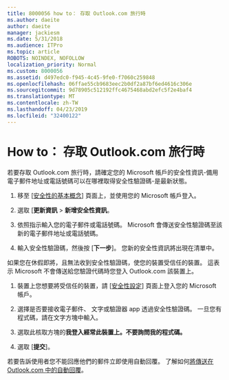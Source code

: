 ```yaml
---
title: 8000056 how to： 存取 Outlook.com 旅行時
ms.author: daeite
author: daeite
manager: jackiesm
ms.date: 5/31/2018
ms.audience: ITPro
ms.topic: article
ROBOTS: NOINDEX, NOFOLLOW
localization_priority: Normal
ms.custom: 8000056
ms.assetid: d497edc0-f945-4c45-9fe0-f7060c259848
ms.openlocfilehash: 06ffae55cb9683eec2b0df2a87bf6ed4616c306e
ms.sourcegitcommit: 9d78905c512192ffc4675468abd2efc5f2e4baf4
ms.translationtype: MT
ms.contentlocale: zh-TW
ms.lasthandoff: 04/23/2019
ms.locfileid: "32400122"
---
```

# <a name="how-to-access-outlookcom-while-traveling"></a>How to： 存取 Outlook.com 旅行時

若要存取 Outlook.com 旅行時，請確定您的 Microsoft 帳戶的安全性資訊-備用電子郵件地址或電話號碼可以在哪裡取得安全性驗證碼-是最新狀態。
  
1. 移至 [[安全性的基本概念](https://go.microsoft.com/fwlink/p/?linkid=842325)] 頁面上，並使用您的 Microsoft 帳戶登入。 
    
2. 選取 [**更新資訊** \> **新增安全性資訊**。 
    
3. 依照指示輸入您的電子郵件或電話號碼。 Microsoft 會傳送安全性驗證碼至該新的電子郵件地址或電話號碼。
    
4. 輸入安全性驗證碼，然後按 [**下一步**]。 您新的安全性資訊將出現在清單中。 
    
如果您在休假即將，且無法收到安全性驗證碼，使您的裝置受信任的裝置。 這表示 Microsoft 不會傳送給您驗證代碼時您登入 Outlook.com 該裝置上。
  
1. 裝置上您想要將受信任的裝置，請 [[安全性設定](https://go.microsoft.com/fwlink/p/?linkid=2002000&amp;clcid=0x409)] 頁面上登入您的 Microsoft 帳戶。 
    
2. 選擇是否要接收電子郵件、 文字或驗證器 app 透過安全性驗證碼。 一旦您有程式碼，請在文字方塊中輸入。
    
3. 選取此核取方塊的**我登入經常此裝置上。不要詢問我的程式碼。**
    
4. 選取 [**提交**]。 
    
若要告訴使用者您不能回應他們的郵件立即使用自動回覆。 了解如何[將傳送在 Outlook.com 中的自動回覆](https://go.microsoft.com/fwlink/p/?linkid=2002100&amp;clcid=0x409)。
  

